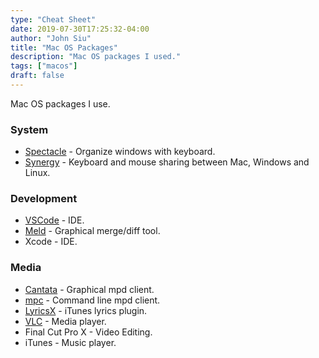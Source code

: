 ```yaml
---
type: "Cheat Sheet"
date: 2019-07-30T17:25:32-04:00
author: "John Siu"
title: "Mac OS Packages"
description: "Mac OS packages I used."
tags: ["macos"]
draft: false
---
```

Mac OS packages I use.
<!--more-->
### System

- [Spectacle](https://github.com/eczarny/spectacle) - Organize windows with keyboard.
- [Synergy](https://symless.com/) - Keyboard and mouse sharing between Mac, Windows and Linux.

### Development

- [VSCode](https://github.com/microsoft/vscode) - IDE.
- [Meld](https://github.com/yousseb/meld) - Graphical merge/diff tool.
- Xcode - IDE.

### Media

- [Cantata](https://github.com/cdrummond/cantata) - Graphical mpd client.
- [mpc](https://github.com/MusicPlayerDaemon/mpc) - Command line mpd client.
- [LyricsX](https://github.com/ddddxxx/LyricsX) - iTunes lyrics plugin.
- [VLC](https://github.com/videolan/vlc) - Media player.
- Final Cut Pro X - Video Editing.
- iTunes - Music player.